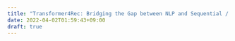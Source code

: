 ```yaml
---
title: "Transformer4Rec: Bridging the Gap between NLP and Sequential / Session-based Recommendation"
date: 2022-04-02T01:59:43+09:00
draft: true
---
```

